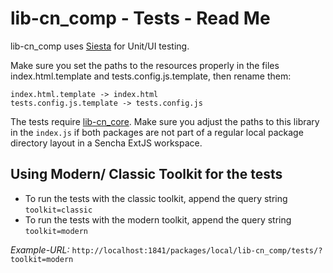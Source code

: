 # lib-cn_comp - Tests - Read Me

lib-cn_comp uses [Siesta](http://bryntum.com) for Unit/UI testing.

Make sure you set the paths to the resources properly in the files index.html.template and
tests.config.js.template, then rename them:

```
index.html.template -> index.html
tests.config.js.template -> tests.config.js
```

The tests require [lib-cn_core](https://github.com/coon-js/lib-cn_core). Make sure you adjust 
the paths to this library in the `index.js` if both packages are not part of a regular local 
package directory layout in a Sencha ExtJS workspace.

## Using Modern/ Classic Toolkit for the tests
 - To run the tests with the classic toolkit, append the query string `toolkit=classic`
 - To run the tests with the modern toolkit, append the query string `toolkit=modern`
 
 *Example-URL:*
 `http://localhost:1841/packages/local/lib-cn_comp/tests/?toolkit=modern`